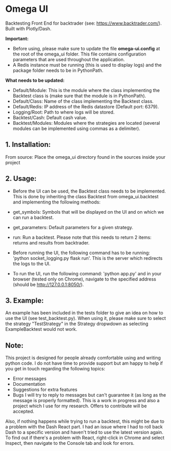 # Omega UI

Backtesting Front End for backtrader (see: https://www.backtrader.com/). Built with Plotly/Dash.

**Important:**
  * Before using, please make sure to update the file **omega-ui.config** at the root of the omega_ui folder.
This file contains configuration parameters that are used throughout the application.
  * A Redis instance must be running (this is used to display logs) and the package folder needs to be in PythonPath.

**What needs to be updated:**
  * Default/Module: This is the module where the class implementing the Backtest class is (make sure that the module is in
PythonPath).
  * Default/Class: Name of the class implementing the Backtest class.
  * Default/Redis: IP address of the Redis datastore (Default port: 6379).
  * Logging/Root: Path to where logs will be stored.
  * Backtest/Cash: Default cash value.
  * Backtest/Modules: Modules where the strategies are located (several modules can be implemented using commas as
a delimiter).


## 1. Installation:
From source: Place the omega_ui directory found in the sources inside your project

## 2. Usage:
  * Before the UI can be used, the Backtest class needs to be implemented. This is done by inheriting the class Backtest
from omega_ui.backtest and implementing the following methods:
  * get_symbols: Symbols that will be displayed on the UI and on which we can run a backtest.
  * get_parameters: Default parameters for a given strategy.
  * run: Run a backtest. Please note that this needs to return 2 items: returns and results from backtrader.

  * Before running the UI, the following command has to be running: 'python socket_logging.py flask run'. This is the
server which redirects the logs to the UI.

  * To run the UI, run the following command: 'python app.py' and in your browser (tested only on Chrome), navigate to
the specified address (should be http://127.0.0.1:8050/).

## 3. Example:
An example has been included in the tests folder to give an idea on how to use the UI (see test_backtest.py). When
using it, please make sure to select the strategy "TestStrategy" in the Strategy dropwdown as selecting ExampleBacktest
would not work.

## Note:
This project is designed for people already comfortable using and writing python code. I do not have time to provide
support but am happy to help if you get in touch regarding the following topics:
  * Error messages
  * Documentation
  * Suggestions for extra features
  * Bugs
I will try to reply to messages but can't guarantee it (as long as the message is properly formatted). This is a work
in progress and also a project which I use for my research. Offers to contribute will be accepted.

Also, if nothing happens while trying to run a backtest, this might be due to a problem with the Dash React part.
I had an issue where I had to roll back Dash to a specific version and haven't tried to use the latest version again.
To find out if there's a problem with React, right-click in Chrome and select Inspect, then navigate to the Console
tab and look for errors.